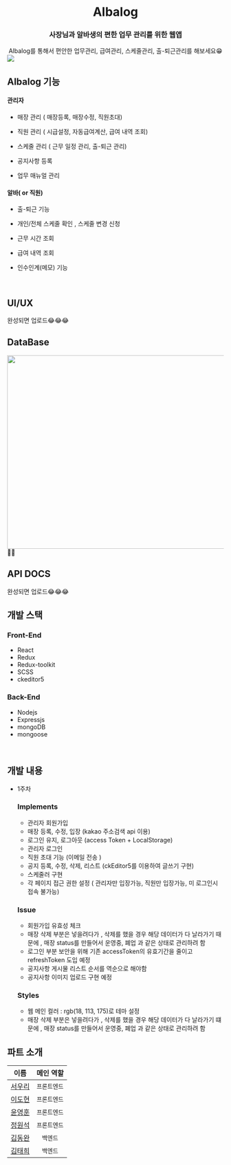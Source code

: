 # <div align="center">Albalog</div>    

### <div align="center">사장님과 알바생의 편한 업무 관리를 위한 웹앱</div>  
  

<div align="center">Albalog를 통해서 편안한 업무관리, 급여관리, 스케줄관리, 출-퇴근관리를 해보세요😁 
</div>  


<img src="https://user-images.githubusercontent.com/64634992/122313912-13b79b80-cf52-11eb-900a-a1d50bb073f9.png" />  




## Albalog 기능  
  

#### 관리자  
  

- 매장 관리 ( 매장등록, 매장수정, 직원초대)  
  

- 직원 관리 ( 시급설정, 자동급여계산, 급여 내역 조회)  
  

- 스케줄 관리 ( 근무 일정 관리, 출-퇴근 관리)   
  

- 공지사항 등록  
  

- 업무 매뉴얼 관리   
  

#### 알바( or 직원)  
  

- 출-퇴근 기능  
  

- 개인/전체 스케줄 확인 , 스케줄 변경 신청  
  

- 근무 시간 조회  
  

- 급여 내역 조회  
  

- 인수인계(메모) 기능   
  

<br/>  

## UI/UX 
  완성되면 업로드😂😂😂
<br /> 


## DataBase  
  

<img src="https://user-images.githubusercontent.com/64634992/121452799-05f69900-c9db-11eb-9cc1-a8b569f6d539.png" align="left" height="450" width="1100" />    
  
📕📕
<br/>      


## API DOCS
  완성되면 업로드😂😂😂
<br /> 

## 개발 스택  
  

### Front-End  

- React  
- Redux   
- Redux-toolkit  
- SCSS  
- ckeditor5  
  
### Back-End  
  
- Nodejs  
- Expressjs  
- mongoDB  
- mongoose  
  
<br/>  

## 개발 내용

- 1주차

    ### Implements

    - 관리자 회원가입
    - 매장 등록, 수정, 입장 (kakao 주소검색 api 이용)
    - 로그인 유지, 로그아웃 (access Token + LocalStorage)
    - 관리자 로그인
    - 직원 초대 기능 (이메일 전송 )
    - 공지 등록, 수정, 삭제, 리스트 (ckEditor5를 이용하여 글쓰기 구현) 
    - 스케줄러 구현 
    - 각 페이지 접근 권한 설정 ( 관리자만 입장가능, 직원만 입장가능, 미 로그인시 접속 불가능)

    ### Issue

    - 회원가입 유효성 체크
    - 매장 삭제 부분은 넣을려다가 , 삭제를 했을 경우 해당 데이터가 다 날라가기 때문에 , 매장 status를 만들어서 운영중, 폐업 과 같은 상태로 관리하려 함
    - 로그인 부분 보안을 위해 기존 accessToken의 유효기간을 줄이고 refreshToken 도입 예정
    - 공지사항 게시물 리스트 순서를 역순으로 해야함
    - 공지사항 이미지 업로드 구현 예정
    

    ### Styles

    - 웹 메인 컬러 : rgb(18, 113, 175)로 테마 설정
    - 매장 삭제 부분은 넣을려다가 , 삭제를 했을 경우 해당 데이터가 다 날라가기 떄문에 , 매장 status를 만들어서 운영중, 폐업 과 같은 상태로 관리하려 함



## 파트 소개     
| 이름  |  메인 역할  |
|:----:|:-------:|
| [서우리](https://github.com/Alexis1226) | `프론트엔드` |
| [이도현](https://github.com/ksmfou98) | `프론트엔드` |
| [윤영훈](https://github.com/yoonyounghoon) | `프론트엔드` |
| [정원석](https://github.com/Dseok12) | `프론트엔드` |
| [김동완](https://github.com/dongwandonkim)  | `백엔드` |
| [김태희](https://github.com/godtaehee)  | `백엔드` |  

